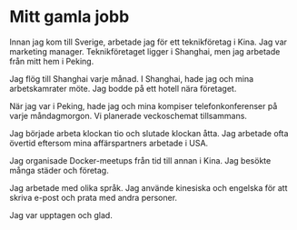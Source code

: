 # Mitt gamla jobb

Innan jag kom till Sverige, arbetade jag för ett teknikföretag i Kina. Jag var marketing manager. Teknikföretaget ligger i Shanghai, men jag arbetade från mitt hem i Peking.

Jag flög till Shanghai varje månad.  I Shanghai, hade jag och mina arbetskamrater möte. Jag bodde på ett hotell nära företaget. 

När jag var i Peking, hade jag och mina kompiser telefonkonferenser på varje måndagmorgon. Vi planerade veckoschemat tillsammans. 

Jag började arbeta klockan tio och slutade klockan åtta. Jag arbetade ofta övertid eftersom mina affärspartners arbetade i USA. 

Jag organisade Docker-meetups från tid till annan i Kina. Jag besökte många städer och företag. 

Jag arbetade med olika språk. Jag använde kinesiska och engelska för att skriva e-post och prata med andra personer.

Jag var upptagen och glad.
